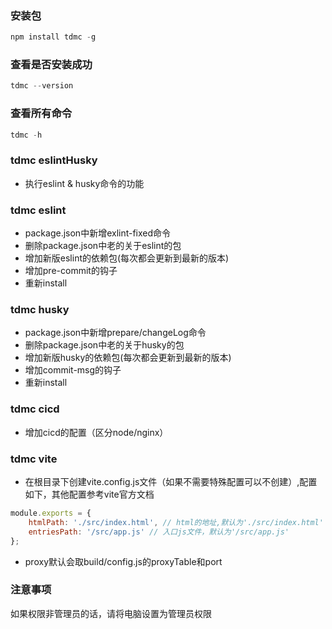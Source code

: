 ### 安装包

``` javascript
npm install tdmc -g
```

### 查看是否安装成功

``` javascript
tdmc --version
```

### 查看所有命令

``` javascript
tdmc -h
```

### tdmc eslintHusky

- 执行eslint & husky命令的功能

### tdmc eslint

- package.json中新增exlint-fixed命令
- 删除package.json中老的关于eslint的包
- 增加新版eslint的依赖包(每次都会更新到最新的版本)
- 增加pre-commit的钩子
- 重新install
  
### tdmc husky

- package.json中新增prepare/changeLog命令
- 删除package.json中老的关于husky的包
- 增加新版husky的依赖包(每次都会更新到最新的版本)
- 增加commit-msg的钩子
- 重新install
  
### tdmc cicd

- 增加cicd的配置（区分node/nginx）

### tdmc vite

- 在根目录下创建vite.config.js文件（如果不需要特殊配置可以不创建）,配置如下，其他配置参考vite官方文档
``` javascript
module.exports = {
    htmlPath: './src/index.html', // html的地址,默认为'./src/index.html'
    entriesPath: '/src/app.js' // 入口js文件，默认为'/src/app.js'
};
```
- proxy默认会取build/config.js的proxyTable和port

### 注意事项
如果权限非管理员的话，请将电脑设置为管理员权限
